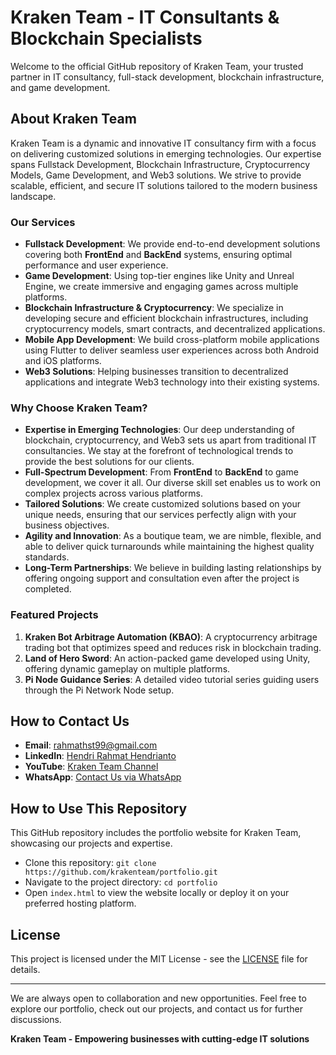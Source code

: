 # Kraken Team - IT Consultants & Blockchain Specialists

Welcome to the official GitHub repository of Kraken Team, your trusted partner in IT consultancy, full-stack development, blockchain infrastructure, and game development.

## About Kraken Team

Kraken Team is a dynamic and innovative IT consultancy firm with a focus on delivering customized solutions in emerging technologies. Our expertise spans Fullstack Development, Blockchain Infrastructure, Cryptocurrency Models, Game Development, and Web3 solutions. We strive to provide scalable, efficient, and secure IT solutions tailored to the modern business landscape.

### Our Services

- **Fullstack Development**: We provide end-to-end development solutions covering both **FrontEnd** and **BackEnd** systems, ensuring optimal performance and user experience.
- **Game Development**: Using top-tier engines like Unity and Unreal Engine, we create immersive and engaging games across multiple platforms.
- **Blockchain Infrastructure & Cryptocurrency**: We specialize in developing secure and efficient blockchain infrastructures, including cryptocurrency models, smart contracts, and decentralized applications.
- **Mobile App Development**: We build cross-platform mobile applications using Flutter to deliver seamless user experiences across both Android and iOS platforms.
- **Web3 Solutions**: Helping businesses transition to decentralized applications and integrate Web3 technology into their existing systems.

### Why Choose Kraken Team?

- **Expertise in Emerging Technologies**: Our deep understanding of blockchain, cryptocurrency, and Web3 sets us apart from traditional IT consultancies. We stay at the forefront of technological trends to provide the best solutions for our clients.
- **Full-Spectrum Development**: From **FrontEnd** to **BackEnd** to game development, we cover it all. Our diverse skill set enables us to work on complex projects across various platforms.
- **Tailored Solutions**: We create customized solutions based on your unique needs, ensuring that our services perfectly align with your business objectives.
- **Agility and Innovation**: As a boutique team, we are nimble, flexible, and able to deliver quick turnarounds while maintaining the highest quality standards.
- **Long-Term Partnerships**: We believe in building lasting relationships by offering ongoing support and consultation even after the project is completed.

### Featured Projects

1. **Kraken Bot Arbitrage Automation (KBAO)**: A cryptocurrency arbitrage trading bot that optimizes speed and reduces risk in blockchain trading.
2. **Land of Hero Sword**: An action-packed game developed using Unity, offering dynamic gameplay on multiple platforms.
3. **Pi Node Guidance Series**: A detailed video tutorial series guiding users through the Pi Network Node setup.

## How to Contact Us

- **Email**: [rahmathst99@gmail.com](mailto:rahmathst99@gmail.com)
- **LinkedIn**: [Hendri Rahmat Hendrianto](https://www.linkedin.com/in/hendri-rahmat-hendrianto-6897b22a)
- **YouTube**: [Kraken Team Channel](https://www.youtube.com/@hendrirh)
- **WhatsApp**: [Contact Us via WhatsApp](https://wa.me/6282167711689)

## How to Use This Repository

This GitHub repository includes the portfolio website for Kraken Team, showcasing our projects and expertise.

- Clone this repository: `git clone https://github.com/krakenteam/portfolio.git`
- Navigate to the project directory: `cd portfolio`
- Open `index.html` to view the website locally or deploy it on your preferred hosting platform.

## License

This project is licensed under the MIT License - see the [LICENSE](LICENSE) file for details.

---

We are always open to collaboration and new opportunities. Feel free to explore our portfolio, check out our projects, and contact us for further discussions.

**Kraken Team - Empowering businesses with cutting-edge IT solutions**
